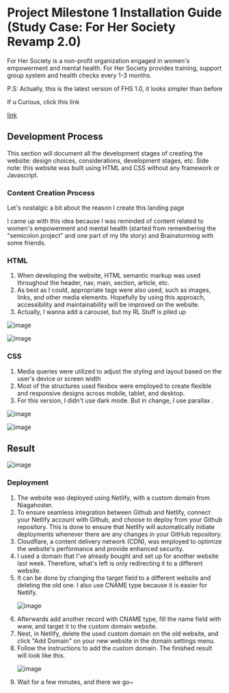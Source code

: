 # Project Milestone 1 Installation Guide (Study Case: For Her Society Revamp 2.0)
<p>For Her Society is a non-profit organization engaged in women's empowerment and mental health. For Her Society provides training, support group system and health checks every 1-3 months.</p>
<p>P.S: Actually, this is the latest version of FHS 1.0, it looks simpler than before</p>
<p>If u Curious, click this link
  
  [link](https://fhs-rise-up.placeblog.site/)
  
  </p>

## Development Process
<p>This section will document all the development stages of creating the website: design choices, considerations, development stages, etc. Side note: this website was built using HTML and CSS without any framework or Javascript.</p>

### Content Creation Process

<p>Let's nostalgic a bit about the reason I create this landing page</p>
<p>I came up with this idea because I was reminded of content related to women's empowerment and mental health (started from remembering the "semicolon project" and one part of my life story) and Brainstorming with some friends.</p>

### HTML 
<ol>
  <li>When developing the website, HTML semantic markup was used throughout the header, nav, main, section, article, etc.</li>
  <li>As best as I could, appropriate tags were also used, such as images, links, and other media elements. Hopefully by using this approach, accessibility and maintainability will be improved on the website.</li>
  <li>Actually, I wanna add a carousel, but my RL Stuff is piled up</li>
</ol>

![image](https://github.com/revou-fsse-3/milestone-1-zhafirahr/assets/47013275/23870a87-cd0b-4ea5-8e1e-17d1312ac732)

![image](https://github.com/revou-fsse-3/milestone-1-zhafirahr/assets/47013275/4d772cc8-edab-4095-98c3-4a32c58fd81e)

### CSS
<ol>
  <li>Media queries were utilized to adjust the styling and layout based on the user's device or screen width</li>
  <li>Most of the structures used flexbox were employed to create flexible and responsive designs across mobile, tablet, and desktop.</li>
  <li>For this version, I didn't use dark mode. But in change, I use parallax .</li>
</ol>

![image](https://github.com/revou-fsse-3/milestone-1-zhafirahr/assets/47013275/580f43cf-6d6d-4619-bbf8-d6928f09a5b0)

![image](https://github.com/revou-fsse-3/milestone-1-zhafirahr/assets/47013275/f6199076-676a-4f4e-9735-c7a7397b3fcf)

## Result 

![image](https://github.com/revou-fsse-3/milestone-1-zhafirahr/assets/47013275/87c3eb2d-9442-4967-abde-e66779bb89dc)

### Deployment
<ol>
  <li>The website was deployed using Netlify, with a custom domain from Niagahoster.</li>
  <li>To ensure seamless integration between Github and Netlify, connect your Netlify account with Github, and choose to deploy from your Github repository. This is done to ensure that Netlify will automatically initiate deployments whenever there are any changes in your GitHub repository.</li>
  <li>Cloudflare, a content delivery network (CDN), was employed to optimize the website's performance and provide enhanced security.</li>
  <li>I used a domain that I've already bought and set up for another website last week. Therefore, what's left is only redirecting it to a different website.</li>
  <li>It can be done by changing the target field to a different website and deleting the old one. I also use CNAME type because it is easier for Netlify.</li>

![image](https://github.com/revou-fsse-3/milestone-1-zhafirahr/assets/47013275/7d64f856-fa1c-4637-ac22-e8e92375b9bf)

 <li>Afterwards add another record with CNAME type, fill the name field with www, and target it to the custom domain website.</li>
  <li>Next, in Netlify, delete the used custom domain on the old website, and click "Add Domain" on your new website in the domain settings menu.</li>
  <li>Follow the instructions to add the custom domain. The finished result will look like this.</li>
  
![image](https://github.com/revou-fsse-3/milestone-1-zhafirahr/assets/47013275/ae4f8ad2-368e-4464-8312-a461b8ef5065)

  <li>Wait for a few minutes, and there we go~</li>

</ol>









